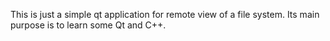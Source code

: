 This is just a simple qt application for remote view of a file system. Its main purpose is to learn some Qt and C++.




